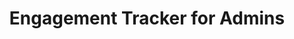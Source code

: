 ---
title: Engagement Tracker for Admins
redirect_to: https://docs.google.com/spreadsheets/d/1k6His8FXeA_RmNTkhYTzFsmMk6Xt1NOAUwAc8Fajrms/edit?usp=sharing
redirect_from: 
  - /EngagementAdmins
  - /engagementadmins
---